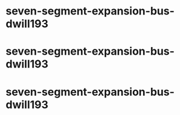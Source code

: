 # seven-segment-expansion-bus-dwill193
# seven-segment-expansion-bus-dwill193
# seven-segment-expansion-bus-dwill193

